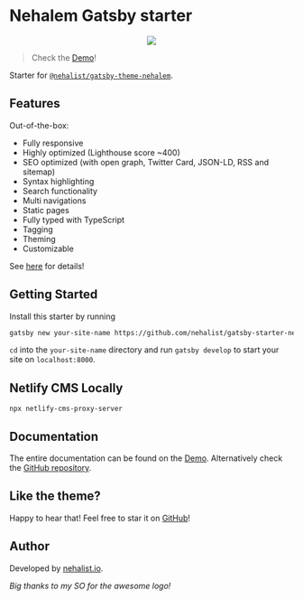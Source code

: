 # Nehalem Gatsby starter

<p align="center">
    <img src="https://github.com/nehalist/gatsby-theme-nehalem/blob/master/theme/logo.png?raw=true">
</p>

> Check the [Demo](https://nehalem.netlify.com)!

Starter for [`@nehalist/gatsby-theme-nehalem`](https://github.com/nehalist/gatsby-theme-nehalem).

## Features

Out-of-the-box:

- Fully responsive
- Highly optimized (Lighthouse score ~400)
- SEO optimized (with open graph, Twitter Card, JSON-LD, RSS and sitemap)
- Syntax highlighting
- Search functionality
- Multi navigations
- Static pages
- Fully typed with TypeScript
- Tagging
- Theming
- Customizable

See [here](https://nehalem.netlify.com/features) for details!

## Getting Started

Install this starter by running

```bash
gatsby new your-site-name https://github.com/nehalist/gatsby-starter-nehalem
```

`cd` into the `your-site-name` directory and run `gatsby develop` to start your site on `localhost:8000`.  

## Netlify CMS Locally

``
npx netlify-cms-proxy-server
``

## Documentation

The entire documentation can be found on the [Demo](https://nehalem.netlify.com). Alternatively check 
the [GitHub repository](https://github.com/nehalist/gatsby-theme-nehalem).

## Like the theme?

Happy to hear that! Feel free to star it on [GitHub](https://github.com/nehalist/gatsby-theme-nehalem)!

## Author

Developed by [nehalist.io](https://nehalist.io).

*Big thanks to my SO for the awesome logo!*
